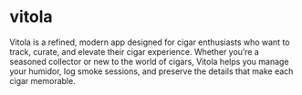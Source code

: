 # vitola
Vitola is a refined, modern app designed for cigar enthusiasts who want to track, curate, and elevate their cigar experience. Whether you’re a seasoned collector or new to the world of cigars, Vitola helps you manage your humidor, log smoke sessions, and preserve the details that make each cigar memorable.
